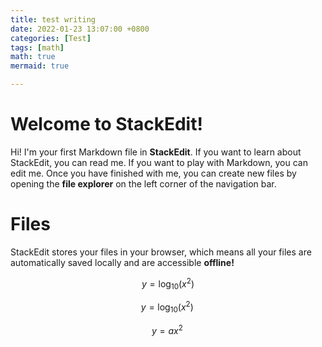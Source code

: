 ```yaml
---
title: test writing
date: 2022-01-23 13:07:00 +0800
categories: [Test]
tags: [math]
math: true
mermaid: true

---
```


# Welcome to StackEdit!

Hi! I'm your first Markdown file in **StackEdit**. If you want to learn about StackEdit, you can read me. If you want to play with Markdown, you can edit me. Once you have finished with me, you can create new files by opening the **file explorer** on the left corner of the navigation bar.


# Files

StackEdit stores your files in your browser, which means all your files are automatically saved locally and are accessible **offline!**

$$
y = {\log _{10}}\left( {{x^2}} \right)
$$

$$
y = {\log _{10}}\left( {{x^2}} \right)\,
$$

$$
y = a{x^2}\,
$$


